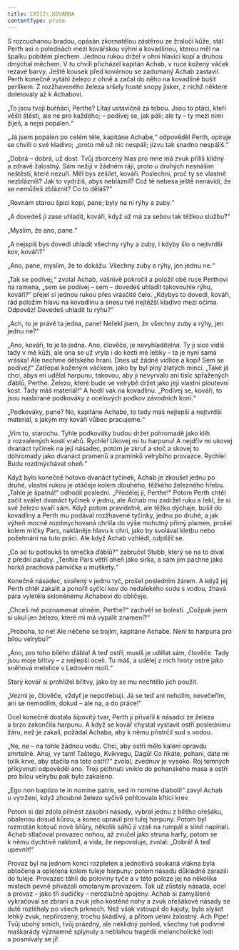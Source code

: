 ```yaml
---
title: CXIII\.KOVÁRNA
contentType: prose
---
```


<section>

S rozcuchanou bradou, opásán zkornatělou zástěrou ze žraločí kůže, stál Perth asi o polednách mezi kovářskou výhní a kovadlinou, kterou měl na špalku pobitém plechem. Jednou rukou držel v ohni hlavici kopí a druhou dmýchal měchem. V tu chvíli přicházel kapitán Achab, v ruce kožený váček rezavé barvy. Ještě kousek před kovárnou se zadumaný Achab zastavil. Perth konečně vytáhl železo z ohně a začal do něho na kovadlině bušit perlíkem. Z rozžhaveného železa sršely husté snopy jisker, z nichž některé doletovaly až k Achabovi.

„To jsou tvoji buřňáci, Perthe? Lítají ustavičně za tebou. Jsou to ptáci, kteří věští štěstí, ale ne pro každého; – podívej se, jak pálí; ale ty – ty mezi nimi žiješ, a nejsi popálen.“

„Já jsem popálen po celém těle, kapitáne Achabe,“ odpověděl Perth, opíraje se chvíli o své kladivo; „proto mě už nic nespálí; jizvu tak snadno nespálíš.“

„Dobrá – dobrá, už dost. Tvůj zborcený hlas pro mne má zvuk příliš klidný a zdravě žalostný. Sám nežiji v žádném ráji, proto u druhých nesnáším neštěstí, které nezuří. Měl bys zešílet, kováři. Poslechni, proč ty se vlastně nezblázníš? Jak to vydržíš, abys nebláznil? Což tě nebesa ještě nenávidí, že se nemůžeš zbláznit? Co to děláš?“

„Rovnám starou špici kopí, pane; byly na ní rýhy a zuby.“

„A dovedeš ji zase uhladit, kováři, když už má za sebou tak těžkou službu?“

„Myslím, že ano, pane.“

„A nejspíš bys dovedl uhladit všechny rýhy a zuby, i kdyby šlo o nejtvrdší kov, kováři?“

„Ano, pane, myslím, že to dokážu. Všechny zuby a rýhy, jen jednu ne.“

„Tak se podívej,“ zvolal Achab, vášnivě pokročil a položil obě ruce Perthovi na ramena, „sem se podívej – sem – dovedeš uhladit takovouhle rýhu, kováři?“ přejel si jednou rukou přes vrásčité čelo. „Kdybys to dovedl, kováři, rád položím hlavu na kovadlinu a snesu tvé nejtěžší kladivo mezi očima. Odpověz! Dovedeš uhladit tu rýhu?“

„Ach, to je právě ta jedna, pane! Neřekl jsem, že všechny zuby a rýhy, jen jednu ne?“

„Ano, kováři, to je ta jedna. Ano, člověče, je nevyhladitelná. Ty ji sice vidíš tady v mé kůži, ale ona se už vryla i do kosti mé lebky – ta je nyní samá vráska! Ale nechme dětského hraní. Dnes už žádné vidlice a kopí! Sem se podívej!“ Zatřepal koženým váčkem, jako by byl plný zlatých mincí. „Také já chci, abys mi udělal harpunu, takovou, aby ji nevyrvalo ani tisíc spřažených ďáblů, Perthe. Železo, které bude ve velrybě držet jako její vlastní ploutevní kost. Tady máš mate­riál!“ A hodil vak na kovadlinu. „Podívej se, kováři, to jsou nasbírané podkováky z ocelových podkov závodních koní.“

„Podkováky, pane? No, kapitáne Achabe, to tedy máš nejlepší a nejtvrdší materiál, s jakým my kováři vůbec pracujeme.“

„Vím to, starochu. Tyhle podkováky budou držet pohromadě jako klih z rozvařených kostí vrahů. Rychle! Ukovej mi tu harpunu! A nejdřív mi ukovej dvanáct tyčinek na její násadec, potom je zkruť a stoč a skovej to dohromady jako dvanáct pramenů a pramínků velrybího provazce. Rychle! Budu rozdmýchávat oheň.“

Když bylo konečně hotovo dvanáct tyčinek, Achab je zkoušel jednu po druhé, vlastní rukou je otáčeje kolem dlouhého, těžkého železného hřebu. „Tahle je špatná!“ odhodil poslední. „Předělej ji, Perthe!“ Potom Perth chtěl začít svářet dvanáct tyčinek v jednu, ale Achab mu zadržel ruku a řekl, že si své železo svaří sám. Když potom pravidelně, ale těžko dýchaje, bušil do kovadliny a Perth mu podával rozžhavené tyčinky, jednu po druhé, a jak výheň mocně rozdmychovaná chrlila do výše mohutný přímý plamen, prošel kolem mlčky Pars, nakláněje hlavu k ohni, jako by svolával kletbu nebo požehnání na tuto práci. Ale když Achab vzhlédl, odplížil se.

„Co se tu potlouká ta smečka ďáblů?“ zabručel Stubb, který se na to díval z přední paluby. „Tenhle Pars větří oheň jako sirka, a sám jím páchne jako horká prachová pánvička u muškety.“

Konečně násadec, svařený v jednu tyč, prošel posledním žárem. A když jej Perth chtěl zakalit a ponořil syčící kov do nedalekého sudu s vodou, žhavá pára vyletěla skloněnému Achabovi do obličeje.

„Chceš mě poznamenat ohněm, Perthe?“ zachvěl se bolestí. „Cožpak jsem si ukul jen železo, které mi má vypálit znamení?“

„Proboha, to ne! Ale něčeho se bojím, kapitáne Achabe. Není to harpuna pro bílou velrybu?“

„Ano, pro toho bílého ďábla! A teď ostří; musíš je udělat sám, člověče. Tady jsou moje břitvy – z nejlepší oceli. Tu máš, a udělej z nich hroty ostré jako sněhová metelice v Ledovém moři.“

Starý kovář si prohlížel břitvy, jako by se mu nechtělo jich použít.

„Vezmi je, člověče, vždyť je nepotřebuji. Já se teď ani neholím, nevečeřím, ani se nemodlím, dokud – ale na, a do práce!“

Ocel konečně dostala šípovitý tvar, Perth ji přivařil k násadci ze železa a brzo zakončila harpunu. A když se kovář chystal vystavit ostří poslednímu žáru, než je zakalí, požádal Achaba, aby k němu přistrčil sud s vodou.

„Ne, ne – na tohle žádnou vodu. Chci, aby ostří mělo kalení opravdu smrtelné. Ahoj, vy tam! Taštego, Kvíkvegu, Dagů! Co říkáte, pohani, dáte mi tolik krve, aby stačila na toto ostří?“ zvolal, zvednuv je vysoko. Roj temných přikývnutí odpověděl ano. Trojí píchnutí vniklo do pohanského masa a ostří pro bílou velrybu pak bylo zakaleno.

„Ego non baptizo te in nomine patris, sed in nomine diaboli!“ zavyl Achab u vytržení, když zhoubné železo syčivě pohlcovalo křticí krev.

Potom si dal zdola přinést zásobní násady, vybral jednu z bílého ořešáku, obalenou dosud kůrou, a konec upravil pro tulej harpuny. Potom byl rozmotán kotouč nové šňůry, několik sáhů jí vzali na rumpál a silně napínali. Achab stlačoval provazec nohou, až zvučel jako struna harfy, potom se k němu dychtivě naklonil, a vida, že nepovoluje, zvolal: „Dobrá! A teď upevnit!“

Provaz byl na jednom konci rozpleten a jednotlivá soukaná vlákna byla obtočena a opletena kolem tuleje harpuny: potom násadu důkladně zarazili do tuleje. Provazec táhli do poloviny tyče a v této poloze jej na několika místech pevně přivázali omotaným provazem. Tak už zůstaly násada, ocel a provaz – jako tři sudičky – nerozlučně spojeny. Achab si zamyšleně vykračoval se zbraní a zvuk jeho kostěné nohy a zvuk ořešákové násady se dutě rozléhaly po všech prknech. Než však vstoupil do kajuty, bylo slyšet lehký zvuk, nepřirozený, trochu škádlivý, a přitom velmi žalostný. Ach Pipe! Tvůj ubohý smích, tvůj prázdný, ale neklidný pohled, všechny tvé podivné maškarády významně splynuly s neblahou tragédií melancholické lodi a posmívaly se jí!

</section>
